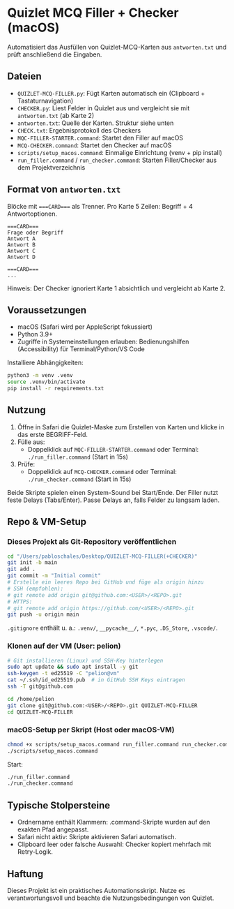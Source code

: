 # Quizlet MCQ Filler + Checker (macOS)

Automatisiert das Ausfüllen von Quizlet-MCQ-Karten aus `antworten.txt` und prüft anschließend die Eingaben.

## Dateien

- `QUIZLET-MCQ-FILLER.py`: Fügt Karten automatisch ein (Clipboard + Tastaturnavigation)
- `CHECKER.py`: Liest Felder in Quizlet aus und vergleicht sie mit `antworten.txt` (ab Karte 2)
- `antworten.txt`: Quelle der Karten. Struktur siehe unten
- `CHECK.txt`: Ergebnisprotokoll des Checkers
- `MQC-FILLER-STARTER.command`: Startet den Filler auf macOS
- `MCQ-CHECKER.command`: Startet den Checker auf macOS
- `scripts/setup_macos.command`: Einmalige Einrichtung (venv + pip install)
- `run_filler.command` / `run_checker.command`: Starten Filler/Checker aus dem Projektverzeichnis

## Format von `antworten.txt`

Blöcke mit `===CARD===` als Trenner. Pro Karte 5 Zeilen: Begriff + 4 Antwortoptionen.

```text
===CARD===
Frage oder Begriff
Antwort A
Antwort B
Antwort C
Antwort D

===CARD===
...
```

Hinweis: Der Checker ignoriert Karte 1 absichtlich und vergleicht ab Karte 2.

## Voraussetzungen

- macOS (Safari wird per AppleScript fokussiert)
- Python 3.9+
- Zugriffe in Systemeinstellungen erlauben: Bedienungshilfen (Accessibility) für Terminal/Python/VS Code

Installiere Abhängigkeiten:

```bash
python3 -m venv .venv
source .venv/bin/activate
pip install -r requirements.txt
```

## Nutzung

1) Öffne in Safari die Quizlet-Maske zum Erstellen von Karten und klicke in das erste BEGRIFF-Feld.
2) Fülle aus:
   - Doppelklick auf `MQC-FILLER-STARTER.command` oder Terminal: `./run_filler.command` (Start in 15s)
3) Prüfe:
   - Doppelklick auf `MCQ-CHECKER.command` oder Terminal: `./run_checker.command` (Start in 15s)

Beide Skripte spielen einen System-Sound bei Start/Ende. Der Filler nutzt feste Delays (Tabs/Enter). Passe Delays an, falls Felder zu langsam laden.

## Repo & VM-Setup

### Dieses Projekt als Git-Repository veröffentlichen

```bash
cd "/Users/pabloschales/Desktop/QUIZLET-MCQ-FILLER(+CHECKER)"
git init -b main
git add .
git commit -m "Initial commit"
# Erstelle ein leeres Repo bei GitHub und füge als origin hinzu
# SSH (empfohlen):
# git remote add origin git@github.com:<USER>/<REPO>.git
# HTTPS:
# git remote add origin https://github.com/<USER>/<REPO>.git
git push -u origin main
```

`.gitignore` enthält u. a.: `.venv/`, `__pycache__/`, `*.pyc`, `.DS_Store`, `.vscode/`.

### Klonen auf der VM (User: pelion)

```bash
# Git installieren (Linux) und SSH-Key hinterlegen
sudo apt update && sudo apt install -y git
ssh-keygen -t ed25519 -C "pelion@vm"
cat ~/.ssh/id_ed25519.pub  # in GitHub SSH Keys eintragen
ssh -T git@github.com

cd /home/pelion
git clone git@github.com:<USER>/<REPO>.git QUIZLET-MCQ-FILLER
cd QUIZLET-MCQ-FILLER
```

### macOS-Setup per Skript (Host oder macOS-VM)

```bash
chmod +x scripts/setup_macos.command run_filler.command run_checker.command
./scripts/setup_macos.command
```

Start:

```bash
./run_filler.command
./run_checker.command
```

## Typische Stolpersteine

- Ordnername enthält Klammern: .command-Skripte wurden auf den exakten Pfad angepasst.
- Safari nicht aktiv: Skripte aktivieren Safari automatisch.
- Clipboard leer oder falsche Auswahl: Checker kopiert mehrfach mit Retry-Logik.

## Haftung

Dieses Projekt ist ein praktisches Automationsskript. Nutze es verantwortungsvoll und beachte die Nutzungsbedingungen von Quizlet.
